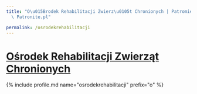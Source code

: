 ```yaml
---
title: "O\u015Brodek Rehabilitacji Zwierz\u0105t Chronionych | Patromierz - statystyki\
  \ Patronite.pl"

permalink: /osrodekrehabilitacji
---
```


# [Ośrodek Rehabilitacji Zwierząt Chronionych](https://patronite.pl/osrodekrehabilitacji)

{% include profile.md name="osrodekrehabilitacji" prefix="o" %}
